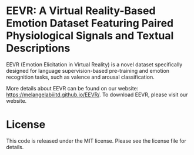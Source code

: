 # EEVR: A Virtual Reality-Based Emotion Dataset Featuring Paired Physiological Signals and Textual Descriptions

EEVR (Emotion Elicitation in Virtual Reality) is a novel dataset specifically designed for language supervision-based pre-training and emotion recognition tasks, such as valence and arousal classification. 

More details about EEVR can be found on our website: https://melangelabiiitd.github.io/EEVR/.
To download EEVR, please visit our website.

# License

This code is released under the MIT license. Please see the license file for details.
